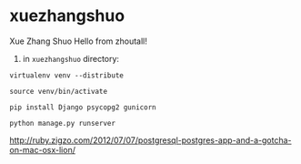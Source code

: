 xuezhangshuo
============
Xue Zhang Shuo
Hello from zhoutall!


1. in `xuezhangshuo` directory:

```
virtualenv venv --distribute
```

```
source venv/bin/activate
```

```
pip install Django psycopg2 gunicorn
```

```
python manage.py runserver
```


http://ruby.zigzo.com/2012/07/07/postgresql-postgres-app-and-a-gotcha-on-mac-osx-lion/